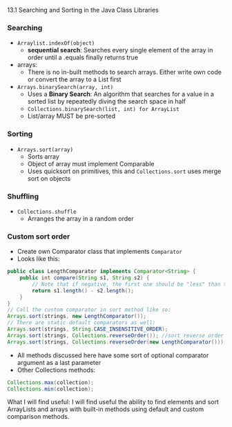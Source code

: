 13.1 Searching and Sorting in the Java Class Libraries

### Searching
- `Arraylist.indexOf(object)`
	- **sequential search**: Searches every single element of the array in order until a .equals finally returns true
- arrays:
	- There is no in-built methods to search arrays. Either write own code or convert the array to a List first
- `Arrays.binarySearch(array, int)`
	- Uses a **Binary Search**: An algorithm that searches for a value in a sorted list by repeatedly diving the search space in half
	- `Collections.binarySearch(list, int) for ArrayList`
	- List/array MUST be pre-sorted

### Sorting
- `Arrays.sort(array)`
	- Sorts array
	- Object of array must implement Comparable
	- Uses quicksort on primitives, this and `Collections.sort` uses merge sort on objects
### Shuffling
- `Collections.shuffle`
	- Arranges the array in a random order

### Custom sort order
- Create own Comparator class that implements `Comparator`
- Looks like this:
```java
public class LengthComparator implements Comparator<String> {
	public int compare(String s1, String s2) {
		// Note that if negative, the first one should be "less" than the second, and if positive, the first one should be "more" than the second
		return s1.length() - s2.length();
	}
}
// Call the custom comparator in sort method like so:
Arrays.sort(strings, new LengthComparator());
// There are static default comparators as well:
Arrays.sort(strings, String.CASE_INSENSITIVE_ORDER);
Arrays.sort(strings, Collections.reverseOrder()); //sort reverse order using default comparator
Arrays.sort(strings, Collections.reverseOrder(new LengthComparator())); //sort reverse order using custom comparator
```
- All methods discussed here have some sort of optional comparator argument as a last parameter
- Other Collections methods:
```java
Collections.max(collection);
Collections.min(collection);
```
What I will find useful: I will find useful the ability to find elements and sort ArrayLists and arrays with built-in methods using default and custom comparison methods.